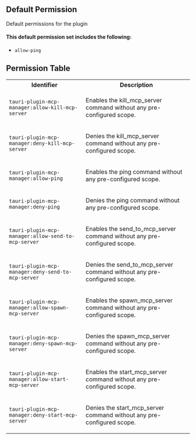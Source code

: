 ## Default Permission

Default permissions for the plugin

#### This default permission set includes the following:

- `allow-ping`

## Permission Table

<table>
<tr>
<th>Identifier</th>
<th>Description</th>
</tr>


<tr>
<td>

`tauri-plugin-mcp-manager:allow-kill-mcp-server`

</td>
<td>

Enables the kill_mcp_server command without any pre-configured scope.

</td>
</tr>

<tr>
<td>

`tauri-plugin-mcp-manager:deny-kill-mcp-server`

</td>
<td>

Denies the kill_mcp_server command without any pre-configured scope.

</td>
</tr>

<tr>
<td>

`tauri-plugin-mcp-manager:allow-ping`

</td>
<td>

Enables the ping command without any pre-configured scope.

</td>
</tr>

<tr>
<td>

`tauri-plugin-mcp-manager:deny-ping`

</td>
<td>

Denies the ping command without any pre-configured scope.

</td>
</tr>

<tr>
<td>

`tauri-plugin-mcp-manager:allow-send-to-mcp-server`

</td>
<td>

Enables the send_to_mcp_server command without any pre-configured scope.

</td>
</tr>

<tr>
<td>

`tauri-plugin-mcp-manager:deny-send-to-mcp-server`

</td>
<td>

Denies the send_to_mcp_server command without any pre-configured scope.

</td>
</tr>

<tr>
<td>

`tauri-plugin-mcp-manager:allow-spawn-mcp-server`

</td>
<td>

Enables the spawn_mcp_server command without any pre-configured scope.

</td>
</tr>

<tr>
<td>

`tauri-plugin-mcp-manager:deny-spawn-mcp-server`

</td>
<td>

Denies the spawn_mcp_server command without any pre-configured scope.

</td>
</tr>

<tr>
<td>

`tauri-plugin-mcp-manager:allow-start-mcp-server`

</td>
<td>

Enables the start_mcp_server command without any pre-configured scope.

</td>
</tr>

<tr>
<td>

`tauri-plugin-mcp-manager:deny-start-mcp-server`

</td>
<td>

Denies the start_mcp_server command without any pre-configured scope.

</td>
</tr>
</table>
